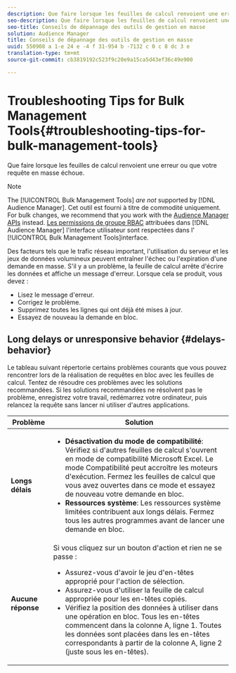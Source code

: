 ```yaml
---
description: Que faire lorsque les feuilles de calcul renvoient une erreur ou que votre requête en masse échoue.
seo-description: Que faire lorsque les feuilles de calcul renvoient une erreur ou que votre requête en masse échoue.
seo-title: Conseils de dépannage des outils de gestion en masse
solution: Audience Manager
title: Conseils de dépannage des outils de gestion en masse
uuid: 550908 a 1-e 24 e -4 f 31-954 b -7132 c 0 c 8 dc 3 e
translation-type: tm+mt
source-git-commit: cb3819192c523f9c20e9a15ca5d43ef36c49e900

---
```



# Troubleshooting Tips for Bulk Management Tools{#troubleshooting-tips-for-bulk-management-tools}

Que faire lorsque les feuilles de calcul renvoient une erreur ou que votre requête en masse échoue.



<!-- 

<p>r_bulk_troubleshoot.xml </p>

 -->

>[!NOTE]
>
>The [!UICONTROL Bulk Management Tools] *are not* supported by [!DNL Audience Manager]. Cet outil est fourni à titre de commodité uniquement. For bulk changes, we recommend that you work with the [Audience Manager APIs](../../api/rest-api-main/aam-api-getting-started.md) instead. [Les permissions de groupe RBAC](../../features/administration/administration-overview.md) attribuées dans [!DNL Audience Manager] l&#39;interface utilisateur sont respectées dans l&#39; [!UICONTROL Bulk Management Tools]interface.

Des facteurs tels que le trafic réseau important, l&#39;utilisation du serveur et les jeux de données volumineux peuvent entraîner l&#39;échec ou l&#39;expiration d&#39;une demande en masse. S&#39;il y a un problème, la feuille de calcul arrête d&#39;écrire les données et affiche un message d&#39;erreur. Lorsque cela se produit, vous devez :

* Lisez le message d&#39;erreur.
* Corrigez le problème.
* Supprimez toutes les lignes qui ont déjà été mises à jour.
* Essayez de nouveau la demande en bloc.

## Long delays or unresponsive behavior {#delays-behavior}

Le tableau suivant répertorie certains problèmes courants que vous pouvez rencontrer lors de la réalisation de requêtes en bloc avec les feuilles de calcul. Tentez de résoudre ces problèmes avec les solutions recommandées. Si les solutions recommandées ne résolvent pas le problème, enregistrez votre travail, redémarrez votre ordinateur, puis relancez la requête sans lancer ni utiliser d&#39;autres applications.

<table id="table_AC6FB99402214A4EAC6E709465BB67AF"> 
 <thead> 
  <tr> 
   <th colname="col1" class="entry"> Problème </th> 
   <th colname="col2" class="entry"> Solution </th> 
  </tr> 
 </thead>
 <tbody> 
  <tr> 
   <td colname="col1"> <b>Longs délais</b> </td> 
   <td colname="col2"> 
    <ul id="ul_AA6F414024B2475AB1C0B46DC3FF0B36"> 
     <li id="li_ECC83AC39D7142519AA9A223DB8FCF23"> <b>Désactivation du mode de compatibilité</b>: Vérifiez si d'autres feuilles de calcul s'ouvrent en mode de compatibilité Microsoft Excel. Le mode Compatibilité peut accroître les moteurs d'exécution. Fermez les feuilles de calcul que vous avez ouvertes dans ce mode et essayez de nouveau votre demande en bloc. </li> 
     <li id="li_234BFCF563234DE198884F33AB75280D"> <b>Ressources système</b>: Les ressources système limitées contribuent aux longs délais. Fermez tous les autres programmes avant de lancer une demande en bloc. </li> 
    </ul> </td> 
  </tr> 
  <tr> 
   <td colname="col1"> <b>Aucune réponse</b> </td> 
   <td colname="col2">Si vous cliquez sur un bouton d'action et rien ne se passe : 
    <ul id="ul_142E63CDD556414AB639E51734FEDBCF"> 
     <li id="li_DBB6C819603D46B5AECC9C854FDAFDF1">Assurez-vous d'avoir le jeu d'en-têtes approprié pour l'action de sélection. </li> 
     <li id="li_391C9031907A4085BDAD42054960045C">Assurez-vous d'utiliser la feuille de calcul appropriée pour les en-têtes copiés. </li> 
     <li id="li_76A7241989204933858621FAAB5C3408">Vérifiez la position des données à utiliser dans une opération en bloc. Tous les en-têtes commencent dans la colonne A, ligne 1. Toutes les données sont placées dans les en-têtes correspondants à partir de la colonne A, ligne 2 (juste sous les en-têtes). </li> 
    </ul> </td> 
  </tr> 
 </tbody> 
</table>

